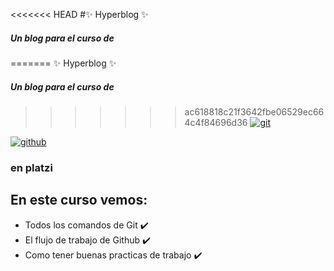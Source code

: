 <<<<<<< HEAD
#✨ Hyperblog ✨
#####  Un blog para el curso de 
=======
✨ Hyperblog ✨
#####  Un blog para el curso de
>>>>>>> ac618818c21f3642fbe06529ec664c4f84696d36
[![git](https://media4.giphy.com/media/kH6CqYiquZawmU1HI6/giphy.gif?cid=ecf05e478qpqr20ghz13r2bhkk43ihej6gyhk905igcbfi0l&rid=giphy.gif&ct=g "git")](http://https://media4.giphy.com/media/kH6CqYiquZawmU1HI6/giphy.gif?cid=ecf05e478qpqr20ghz13r2bhkk43ihej6gyhk905igcbfi0l&rid=giphy.gif&ct=g "git") 

[![github](https://media2.giphy.com/media/d9RbxjZ8QXesiYoerE/giphy.gif?cid=ecf05e478qpqr20ghz13r2bhkk43ihej6gyhk905igcbfi0l&rid=giphy.gif&ct=g "github")](http://https://media2.giphy.com/media/d9RbxjZ8QXesiYoerE/giphy.gif?cid=ecf05e478qpqr20ghz13r2bhkk43ihej6gyhk905igcbfi0l&rid=giphy.gif&ct=g "github")

###  en platzi


##  **En este curso vemos:**
- Todos los comandos de Git ✔️
- El flujo de trabajo de Github ✔️
- Como tener buenas practicas de trabajo ✔️
